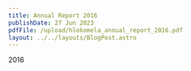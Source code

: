 ```yaml
---
title: Annual Report 2016
publishDate: 27 Jun 2023
pdfFile: /upload/hlokomela_annual_report_2016.pdf
layout: ../../layouts/BlogPost.astro
---
```

2016